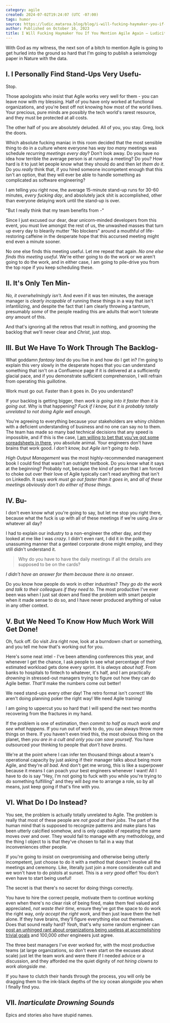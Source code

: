 ```yaml
---
category: agile
created: 2024-07-02T19:24:07 (UTC -07:00)
tags: humor
source: https://ludic.mataroa.blog/blog/i-will-fucking-haymaker-you-if-you-mention-agile-again/
author: Published on October 16, 2023
title: I Will Fucking Haymaker You If You Mention Agile Again — Ludicity
---
```


With God as my witness, the next son of a bitch to mention Agile is going to get hurled into the ground so hard that I'm going to publish a seismology paper in Nature with the data.

## I. I Personally Find Stand-Ups Very Usefu-

Stop.

Those apologists who insist that Agile works very well for them - you can leave now with my blessing. Half of you have only worked at functional organizations, and you're best off not knowing how most of the world lives. Your precious, pure minds are possibly the tech world's rarest resource, and they must be protected at all costs.

The other half of you are absolutely deluded. All of you, you stay. Greg, lock the doors.

Which absolute fucking maniac in this room decided that the most sensible thing to do in a culture where everyone has _way too many_ meetings was schedule _recurring meetings every day_? Don't look away. Do you have no idea how terrible the average person is at running a meeting? Do you? How hard is it to just let people know what they should do and then _let them do it_. Do you _really_ think that, if you hired someone incompetent enough that this isn't an option, that they will ever be able to handle something as complicated as software engineering?

I am telling you right now, the average 15-minute stand-up runs for 30-60 minutes, _every fucking day_, and absolutely jack shit is accomplished, other than everyone delaying work until the stand-up is over.

"But I really think that my team benefits from -"

Since I just excused our dear, dear unicorn-minded developers from this event, you must live amongst the rest of us, the unwashed masses that turn up every day to blearily mutter "No blockers" around a mouthful of life-restoring caffeine in the desperate hope that this accursed meeting might end even a minute sooner.

No one else finds this meeting useful. Let me repeat that again. _No one else finds this meeting useful_. We're either going to do the work or we aren't going to do the work, and in either case, I am going to pile-drive you from the top rope if you keep scheduling these.

## II. It's Only Ten Min-

_No, it overwhelmingly isn't_. And even if it was ten minutes, the average manager is _clearly incapable_ of running these things in a way that isn't infantilizing, and despite the fact that I am clearly throwing a tantrum, presumably _some_ of the people reading this are adults that won't tolerate _any_ amount of this.

And that's ignoring all the retros that result in nothing, and grooming the backlog that we'll never clear and _Christ_, just stop.

## III. But We Have To Work Through The Backlog-

What goddamn _fantasy land_ do you live in and how do I get in? I'm going to explain this very slowly in the desperate hopes that you can understand something that isn't on a Confluence page if it is delivered at a sufficiently glacial pace, and if you demonstrate sufficient comprehension, I will refrain from operating this guillotine.

Work must go out. Faster than it goes in. Do you understand?

If your backlog is getting bigger, then _work is going into it faster than it is going out_. Why is that happening? _Fuck if I know, but it is probably totally unrelated to not doing Agile well enough_.

You're agreeing to everything because your stakeholders are whiny children with a deficient understanding of business and no one can say no to them. The team has made so many bad technical decisions that any speed is impossible, and if this is the case, [I am willing to bet that you've got some spreadsheets in there](https://ludic.mataroa.blog/blog/i-will-fucking-dropkick-you-if-you-use-that-spreadsheet/), you absolute animal. Your engineers don't have brains that work good. _I don't know, but Agile isn't going to help_.

_High Output Management_ was the most highly-recommended management book I could find that wasn't an outright textbook. Do you know what it says at the beginning? Probably not, because the kind of person that I am forced to choke out over their love of Agile typically can't read anything that isn't on LinkedIn. It says _work must go out faster than it goes in_, and _all of these meetings obviously don't do either of those things_.

## IV. Bu-

I don't even know what you're going to say, but let me stop you right there, because what the fuck is up with all of these meetings if we're using Jira or whatever all day?

I had to explain our industry to a non-engineer the other day, and they looked at me like I was _crazy_. I didn't even rant, I did it in the polite, unassuming manner that a genteel corporate drone might employ, and they still didn't understand it.

> Why do you have to have the daily meetings if all the details are supposed to be on the cards?

_I didn't have an answer for them because there is no answer_.

Do you know how people do work in other industries? _They go do the work and talk to their colleagues if they need to_. The most productive I've ever been was when I just sat down and fixed the problem with smart people when it made sense to do so, and I have never produced anything of value in any other context.

## V. But We Need To Know How Much Work Will Get Done!

Oh, fuck off. Go visit Jira right now, look at a burndown chart or something, and you tell me how that's working out for you.

Here's some neat intel - I've been attending conferences this year, and whenever I get the chance, I ask people to see what percentage of their estimated workload gets done every sprint. It is _always about half_. From banks to hospitals to fintech to whatever, it's half, and I am practically _drowning_ in stressed-out managers trying to figure out how they can do Agile better. _That'll_ make the numbers come out better!

We need stand-ups every other day! The retro format isn't correct! We aren't doing planning poker the right way! We need Agile training!

I am going to uppercut you so hard that I will spend the next two months recovering from the fractures in my hand.

If the problem is one of estimation, then _commit to half as much work and see what happens_. If you run out of work to do, you can always throw more things on there. If you haven't even tried this, the most obvious thing on the planet, then _you are in a cult and only you can save yourself_. You have outsourced your thinking to people that _don't have brains_.

We're at the point where I can infer ten thousand things about a team's operational capacity by just asking if their manager talks about being more Agile, and they're _all bad_. And don't get me wrong, this is like a superpower because it means I can poach your best engineers whenever I want! All I have to do is say "Hey, I'm not going to fuck with you while you're trying to do something fulfilling" and they will _beg_ me to arrange a role, so by all means, just keep going if that's fine with you.

## VI. What Do I Do Instead?

You see, the problem is actually totally unrelated to Agile. The problem is really that most of these people are _not good at their jobs_. The part of the human mind that is supposed to recognize patterns and make plans has been utterly calcified somehow, and is only capable of repeating the same moves over and over. They would fail to manage with any methodology, and the thing I object to is that they've chosen to fail in a way that inconveniences other people.

If you're going to insist on overpromising and otherwise being utterly incompetent, just choose to do it with a method that doesn't involve all the meetings and ceremony. Like, literally just join a more considerate cult and we won't have to do pistols at sunset. This is a _very good_ offer! You don't even have to start being useful!

The secret is that there's no secret for doing things correctly.

You have to hire the correct people, motivate them to continue working even when there's no clear risk of being fired, make them feel valued and appreciated, _not waste their time_, ensure they've got the space to do work the right way, _only accept the right work_, and then just leave them the hell alone. If they have brains, they'll figure everything else out themselves. Does that sound really hard? _Yeah_, that's why some random engineer can [post an unhinged rant about organizations being useless at accomplishing trivial goals](https://ludic.mataroa.blog/blog/your-organization-probably-doesnt-want-to-improve-things/) and 100,000 _other_ engineers just agree.

The three best managers I've ever worked for, with the most productive teams (at large organizations, so don't even start on the excuses about scale) just let the team work and were there if I needed advice or a discussion, and they afforded me the quiet dignity of _not hiring clowns to work alongside me_.

If you have to clutch their hands through the process, you will only be dragging them to the ink-black depths of the icy ocean alongside you when I finally find you.

## VII. _Inarticulate Drowning Sounds_

Epics and stories also have stupid names.
